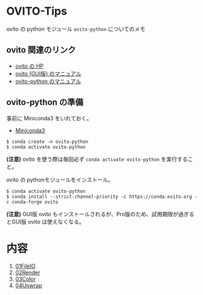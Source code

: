 # OVITO-Tips
ovito の python モジュール `ovito-python` についてのメモ

## ovito 関連のリンク

- [ovito の HP](https://www.ovito.org/)
- [ovito (GUI版) のマニュアル](https://www.ovito.org/docs/current/)
- [ovito-python のマニュアル](https://www.ovito.org/docs/current/python/)


## ovito-python の準備

事前に Miniconda3 をいれておく。

- [Miniconda3](https://docs.conda.io/en/latest/miniconda.html)

```
$ conda create -n ovito-python
$ conda activate ovito-python
```

**(注意)** ovito を使う際は毎回必ず `conda activate ovito-python` を実行すること。

ovito の pythonモジュールをインストール。
```
$ conda activate ovito-python
$ conda install --strict-channel-priority -c https://conda.ovito.org -c conda-forge ovito
```
**(注意)** GUI版 ovito もインストールされるが、Pro版のため、試用期限が過ぎるとGUI版 ovito は使えなくなる。

# 内容
1. [01FileIO](./01FileIO)
2. [02Render](./02Render)
3. [03Color](./03Color)
4. [04Unwrap](./04Unwrap)
